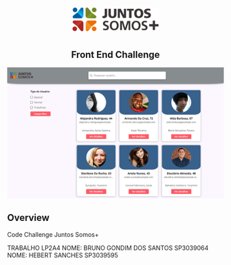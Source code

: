 <p align="center">
  <img src="public/logo.svg" width="200" alt="Juntos Somos +">
</p>

# 

<h2 align="center">
	Front End Challenge
</h2>

![Application Preview](/print.png)

##  Overview

Code Challenge Juntos Somos+


TRABALHO LP2A4
NOME: BRUNO GONDIM DOS SANTOS SP3039064 
NOME: HEBERT SANCHES SP3039595

